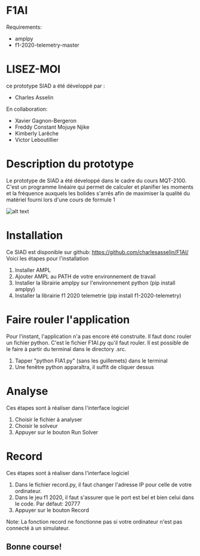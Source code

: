 # F1AI
Requirements:
* amplpy
* f1-2020-telemetry-master

# LISEZ-MOI #
 ce prototype SIAD a été développé par :
* Charles Asselin

En collaboration:
* Xavier Gagnon-Bergeron
* Freddy Constant Mojuye Njike
* Kimberly Larêche
* Victor Leboutillier
# Description du prototype #
Le prototype de SIAD a été développé dans le cadre du cours MQT-2100. C'est un programme linéaire qui permet de calculer et planifier  les moments et la fréquence auxquels les bolides s'arrês afin de maximiser la qualité du matériel fourni lors d'une cours de formule 1

![alt text](https://drive.google.com/file/d/1-b43XkHKyVftIed6V0MJeK3PYBkG_TyS/view?usp=sharing)


# Installation #
Ce SIAD est disponible sur github: https://github.com/charlesasselin/F1AI/
Voici les étapes pour l'installation
1. Installer AMPL
2. Ajouter AMPL au PATH de votre environnement de travail
3. Installer la librairie amplpy sur l'environnement python (pip install amplpy)
4. Installer la librairie f1 2020 telemetrie (pip install f1-2020-telemetry)

# Faire rouler l'application #
Pour l'instant, l'application n'a pas encore été construite. Il faut donc rouler un fichier python.
C'est le fichier F1AI.py qu'il faut rouler. Il est possible de le faire à partir du terminal dans le directory .src.
1. Tapper "python FIA1.py" (sans les guillemets) dans le terminal
2. Une fenêtre python apparaîtra, il suffit de cliquer dessus

# Analyse #
Ces étapes sont à réaliser dans l'interface logiciel
1. Choisir le fichier à analyser
2. Choisir le solveur
3. Appuyer sur le bouton Run Solver

# Record #
Ces étapes sont à réaliser dans l'interface logiciel
1. Dans le fichier record.py, il faut changer l'adresse IP pour celle de votre ordinateur.
2. Dans le jeu f1 2020, il faut s'assurer que le port est bel et bien celui dans le code. Par défaut: 20777
3. Appuyer sur le bouton Record

Note: La fonction record ne fonctionne pas si votre ordinateur n'est pas connecté à un simulateur.

## Bonne course! ##

